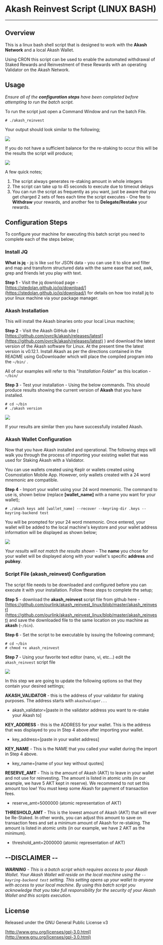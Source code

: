 # Akash Reinvest Script (LINUX BASH) #

----------
## Overview ##
This is a linux bash shell script that is designed to work with the **Akash Network** and a local Akash Wallet. 

Using CRON this script can be used to enable the automated withdrawal of Staked Rewards and Reinvestment of these Rewards with an operating Validator on the Akash Network.

## Usage ##
*Ensure all of the **configuration steps** have been completed before attempting to run the batch script.*

To run the script just open a Command Window and run the batch File. 

    # ./akash_reinvest

Your output should look similar to the following;

![](https://i.imgur.com/0QnXSYv.png)

If you do not have a sufficient balance for the re-staking to occur this will be the results the script will produce;

![](https://i.imgur.com/lDi6mGu.png)

A few quick notes;

1. The script always generates re-staking amount in whole integers
2. The script can take up to 45 seconds to execute due to timeout delays
3. You can run the script as frequently as you want, just be aware that you get charged 2 sets of fees each time the script executes - One fee to **Withdraw** your rewards, and another fee to **Delegate/Restake** your rewards.

## Configuration Steps ##
To configure your machine for executing this batch script you need to complete each of the steps below;

### Install JQ ###
**What is jq** - jq is like `sed` for JSON data - you can use it to slice and filter and map and transform structured data with the same ease that sed, awk, grep and friends let you play with text.

**Step 1** - Visit the jq download page - [https://stedolan.github.io/jq/download/](https://stedolan.github.io/jq/download/) for details on how too install jq to your linux machine via your package manager.



### Akash Installation ###
This will install the Akash binaries onto your local Linux machine;

**Step 2** - Visit the Akash GitHub site ( [https://github.com/ovrclk/akash/releases/latest](https://github.com/ovrclk/akash/releases/latest) ) and download the latest version of the Akash software for Linux. At the present time the latest version is v0.12.1. Install Akash as per the directions contained in the README using GoDownloader which will place the compiled program into the `~/bin/` . 

All of our examples will refer to this "*Installation Folder*" as this location - `~/bin/`

**Step 3** - Test your installation - Using the below commands. This should produce results showing the current version of **Akash** that you have installed.

    # cd ~/bin
    # ./akash version
 

![](https://i.imgur.com/oVR4Rlr.png)

If your results are similar then you have successfully installed Akash.

### Akash Wallet Configuration ###

Now that you have Akash installed and operational. The following steps will walk you through the process of importing your existing wallet that was used for Staking Akash with a Validator. 

You can use wallets created using Keplr or wallets created using Cosmostation Mobile App. However, only wallets created with a 24 word mnemonic are compatible. 

**Step 4** - Import your wallet using your 24 word mnemonic. The command to use is, shown below (replace **[wallet_name]** with a name you want for your wallet);

    # ./akash keys add [wallet_name] --recover --keyring-dir .keys --keyring-backend test

You will be prompted for your 24 word mnemonic. Once entered, your wallet will be added to the local machine's keystore and your wallet address information will be displayed as shown below;

![](https://i.imgur.com/e44yVBn.png)

*Your results will not match the results shown* - The **name** you chose for your wallet will be displayed along with your wallet's specific **address** and **pubkey**.

### Script File (akash_reinvest) Configuration ###

The script file needs to be downloaded and configured before you can execute it with your installation. Follow these steps to complete the setup;

**Step 5** - download the **akash_reinvest** script file from github here - [https://github.com/ourlink/akash_reinvest_linux/blob/master/akash_reinvest](https://github.com/ourlink/akash_reinvest_linux/blob/master/akash_reinvest) and save the downloaded file to the same location on you machine as **akash**  (`~/bin`).

**Step 6** - Set the script to be executable by issuing the following command;

    # cd ~/bin
    # chmod +x akash_reinvest


**Step 7** - Using your favorite text editor (nano, vi, etc...) edit the `akash_reinvest` script file

![](https://i.imgur.com/zX6Quax.png)

In this step we are going to update the following options so that they contain your desired settings;

**AKASH_VALIDATOR** - this is the address of your validator for staking purposes. The address starts with `akashvaloper...`

- akash_validator=[paste in the validator address you want to re-stake your Akash to]

**KEY_ADDRESS** - this is the ADDRESS for your wallet. This is the address that was displayed to you in Step 4 above after importing your wallet.

- key_address=[paste in your wallet address]

**KEY_NAME** - This is the NAME that you called your wallet during the import in Step 4 above.

- key_name=[name of your key without quotes]

**RESERVE_AMT** - This is the amount of Akash (AKT) to leave in your wallet and not use for reinvesting. The amount is listed in atomic units (in our example, we have 5 AKT kept in reserve). We recommend to not set this amount too low! You must keep some Akash for payment of transaction fees.

- reserve_amt=5000000   (atomic representation of AKT)

**THRESHOLD_AMT** - This is the lowest amount of Akash (AKT) that will ever be Re-Staked. In other words, you can adjust this amount to save on transaction fees and set a minimum amount of Akash for re-staking. The amount is listed in atomic units (in our example, we have 2 AKT as the minimum).

- threshold_amt=2000000 (atomic representation of AKT)

## --DISCLAIMER -- ##
***WARNING** - This is a batch script which requires access to your Akash Wallet. Your Akash Wallet will reside on the local machine using the *`--keyring-backend test`* *setting. This setting opens up your wallet to anyone with access to your local machine. By using this batch script you acknowledge that you take full responsibility for the security of your Akash Wallet and this scripts execution.** 

## License ##
Released under the GNU General Public License v3

[http://www.gnu.org/licenses/gpl-3.0.html](http://www.gnu.org/licenses/gpl-3.0.html)
